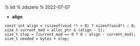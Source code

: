 % bit
% zdszero
% 2022-07-07

* __align__

```
const int align = (sizeof(void *) > 8) ? sizeof(void*) : 8;
size_t current_mod = alloc_ptr & (align - 1);
size_t slop = (current_mod == 0 ? 0 : align - current_mod);
size_t needed = bytes + slop;
```
